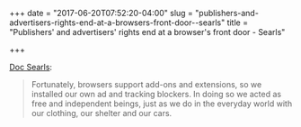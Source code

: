 +++
date = "2017-06-20T07:52:20-04:00"
slug = "publishers-and-advertisers-rights-end-at-a-browsers-front-door--searls"
title = "Publishers' and advertisers' rights end at a browser's front door - Searls"

+++

[Doc Searls](https://medium.com/@dsearls/publishers-and-advertisers-rights-end-at-a-browser-s-front-door-28d6eba4d0c):

> Fortunately, browsers support add-ons and extensions, so we installed our own
> ad and tracking blockers. In doing so we acted as free and independent beings,
> just as we do in the everyday world with our clothing, our shelter and our
> cars.


